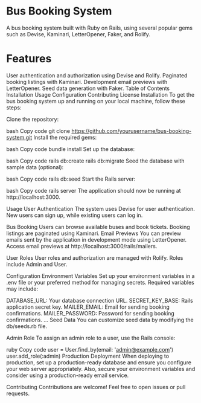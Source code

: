 <h1>Bus Booking System</h1>
A bus booking system built with Ruby on Rails, using several popular gems such as Devise, Kaminari, LetterOpener, Faker, and Rolify.

<h1>Features</h1>

User authentication and authorization using Devise and Rolify.
Paginated booking listings with Kaminari.
Development email previews with LetterOpener.
Seed data generation with Faker.
Table of Contents
Installation
Usage
Configuration
Contributing
License
Installation
To get the bus booking system up and running on your local machine, follow these steps:

Clone the repository:

bash
Copy code
git clone https://github.com/yourusername/bus-booking-system.git
Install the required gems:

bash
Copy code
bundle install
Set up the database:

bash
Copy code
rails db:create
rails db:migrate
Seed the database with sample data (optional):

bash
Copy code
rails db:seed
Start the Rails server:

bash
Copy code
rails server
The application should now be running at http://localhost:3000.

Usage
User Authentication
The system uses Devise for user authentication. New users can sign up, while existing users can log in.

Bus Booking
Users can browse available buses and book tickets.
Booking listings are paginated using Kaminari.
Email Previews
You can preview emails sent by the application in development mode using LetterOpener. Access email previews at http://localhost:3000/rails/mailers.

User Roles
User roles and authorization are managed with Rolify. Roles include Admin and User.

Configuration
Environment Variables
Set up your environment variables in a .env file or your preferred method for managing secrets. Required variables may include:

DATABASE_URL: Your database connection URL.
SECRET_KEY_BASE: Rails application secret key.
MAILER_EMAIL: Email for sending booking confirmations.
MAILER_PASSWORD: Password for sending booking confirmations.
...
Seed Data
You can customize seed data by modifying the db/seeds.rb file.

Admin Role
To assign an admin role to a user, use the Rails console:

ruby
Copy code
user = User.find_by(email: 'admin@example.com')
user.add_role(:admin)
Production Deployment
When deploying to production, set up a production-ready database and ensure you configure your web server appropriately. Also, secure your environment variables and consider using a production-ready email service.

Contributing
Contributions are welcome! Feel free to open issues or pull requests.

